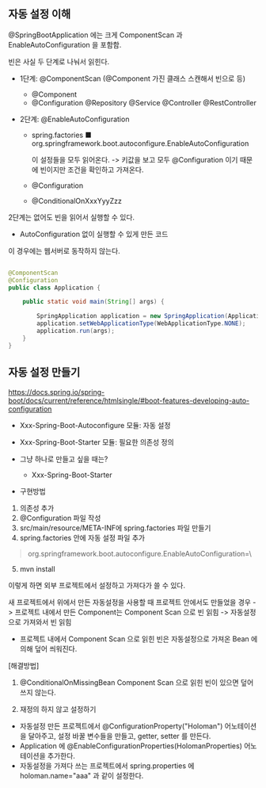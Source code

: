 

## 자동 설정 이해

@SpringBootApplication 에는 크게 ComponentScan 과 EnableAutoConfiguration 을 포함함.

빈은 사실 두 단계로 나눠서 읽힌다.
*  1단계: @ComponentScan (@Component 가진 클래스 스캔해서 빈으로 등)

    - @Component
    - @Configuration @Repository @Service @Controller @RestController

*  2단계: @EnableAutoConfiguration

    - spring.factories
      ■ org.springframework.boot.autoconfigure.EnableAutoConfiguration
      
      이 설정들을 모두 읽어온다. -> 키값을 보고
      모두 @Configuration 이기 때문에 빈이지만 조건을 확인하고 가져온다.
      
    - @Configuration
    - @ConditionalOnXxxYyyZzz


2단계는 없어도 빈을 읽어서 실행할 수 있다. 

* AutoConfiguration 없이 실행할 수 있게 만든 코드

이 경우에는 웹서버로 동작하지 않는다.

```java

@ComponentScan
@Configuration
public class Application {

    public static void main(String[] args) {

        SpringApplication application = new SpringApplication(Application.class);
        application.setWebApplicationType(WebApplicationType.NONE);
        application.run(args);
    }
}

```

## 자동 설정 만들기

https://docs.spring.io/spring-boot/docs/current/reference/htmlsingle/#boot-features-developing-auto-configuration

* Xxx-Spring-Boot-Autoconfigure 모듈: 자동 설정
* Xxx-Spring-Boot-Starter 모듈: 필요한 의존성 정의
* 그냥 하나로 만들고 싶을 때는?
    * Xxx-Spring-Boot-Starter
    
* 구현방법
1. 의존성 추가
2. @Configuration 파일 작성
3. src/main/resource/META-INF에 spring.factories 파일 만들기
4. spring.factories 안에 자동 설정 파일 추가
> org.springframework.boot.autoconfigure.EnableAutoConfiguration=\
5. mvn install

이렇게 하면 외부 프로젝트에서 설정하고 가져다가 쓸 수 있다.

새 프로젝트에서 위에서 만든 자동설정을 사용할 때 프로젝트 안에서도 만들었을 경우
-> 프로젝트 내에서 만든 Component는 Component Scan 으로 빈 읽힘
-> 자동설정으로 가져와서 빈 읽힘

* 프로젝트 내에서 Component Scan 으로 읽힌 빈은 자동설정으로 가져온 Bean 에 의해 덮어 씌워진다.

[해결방법]

1. @ConditionalOnMissingBean
Component Scan 으로 읽힌 빈이 있으면 덮어쓰지 않는다. 

2. 재정의 하지 않고 설정하기
- 자동설정 만든 프로젝트에서 @ConfigurationProperty("Holoman") 어노테이션을 달아주고,
  설정 바꿀 변수들을 만들고, getter, setter 를 만든다.
- Application 에 @EnableConfigurationProperties(HolomanProperties) 어노테이션을 추가한다.
- 자동설정을 가져다 쓰는 프로젝트에서 spring.properties 에 holoman.name="aaa"
  과 같이 설정한다.
